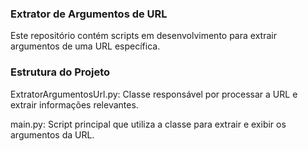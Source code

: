 ### Extrator de Argumentos de URL

Este repositório contém scripts em desenvolvimento para extrair argumentos de uma URL específica.

### Estrutura do Projeto

ExtratorArgumentosUrl.py: Classe responsável por processar a URL e extrair informações relevantes.

main.py: Script principal que utiliza a classe para extrair e exibir os argumentos da URL.
